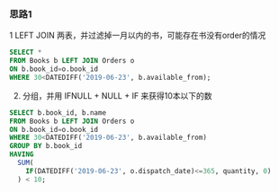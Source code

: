 ### 思路1

1 LEFT JOIN 两表，并过滤掉一月以内的书，可能存在书没有order的情况

```sql
SELECT *
FROM Books b LEFT JOIN Orders o
ON b.book_id=o.book_id
WHERE 30<DATEDIFF('2019-06-23', b.available_from);
```

2. 分组，并用 IFNULL + NULL + IF  来获得10本以下的数

```sql
SELECT b.book_id, b.name
FROM Books b LEFT JOIN Orders o
ON b.book_id=o.book_id
WHERE 30<DATEDIFF('2019-06-23', b.available_from)
GROUP BY b.book_id
HAVING
  SUM(
    IF(DATEDIFF('2019-06-23', o.dispatch_date)<=365, quantity, 0)
  ) < 10;
```

